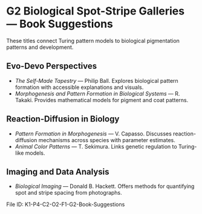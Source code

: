 # G2 Biological Spot-Stripe Galleries — Book Suggestions

These titles connect Turing pattern models to biological pigmentation patterns and development.

## Evo-Devo Perspectives
- *The Self-Made Tapestry* — Philip Ball. Explores biological pattern formation with accessible explanations and visuals.
- *Morphogenesis and Pattern Formation in Biological Systems* — R. Takaki. Provides mathematical models for pigment and coat patterns.

## Reaction-Diffusion in Biology
- *Pattern Formation in Morphogenesis* — V. Capasso. Discusses reaction-diffusion mechanisms across species with parameter estimates.
- *Animal Color Patterns* — T. Sekimura. Links genetic regulation to Turing-like models.

## Imaging and Data Analysis
- *Biological Imaging* — Donald B. Hackett. Offers methods for quantifying spot and stripe spacing from photographs.

File ID: K1-P4-C2-O2-F1-G2-Book-Suggestions
